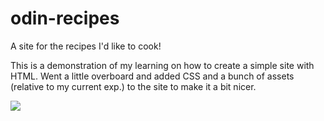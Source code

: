 # odin-recipes
A site for the recipes I'd like to cook!

This is a demonstration of my learning on how to create a simple site with HTML. Went a little overboard and added CSS and a bunch of assets (relative to my current exp.) to the site to make it a bit nicer.

![](https://github.com/dmnuggins/odin-recipes/blob/main/images/odin-recipes.gif)
